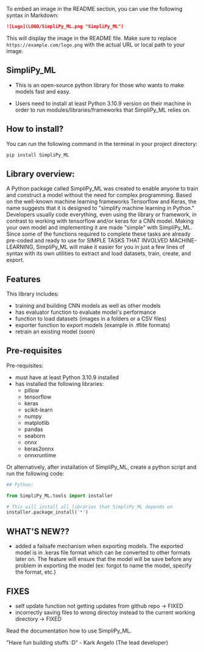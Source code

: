 To embed an image in the README section, you can use the following syntax in Markdown:

```markdown
![Logo](LOGO/SimpliPy_ML.png "SimpliPy_ML")
```

This will display the image in the README file. Make sure to replace `https://example.com/logo.png` with the actual URL or local path to your image.

## SimpliPy_ML

- This is an open-source python library for those who wants to make models fast and easy.

- Users need to install at least Python 3.10.9 version on their machine in order to run modules/libraries/frameworks that
SimpliPy_ML relies on.

## How to install?
You can run the following command in the terminal in your project directory:

```bash
pip install SimpliPy_ML
```

## Library overview:

A Python package called SimpliPy_ML was created to enable anyone to train and construct a model without the need for complex programming.  Based on the well-known machine learning frameworks Tensorflow and Keras, the name suggests that it is designed to "simplify machine learning in Python." Developers usually code everything, even using the library or framework, in contrast to working with tensorflow and/or keras for a CNN model.  Making your own model and implementing it are made "simple" with SimpliPy_ML.  Since some of the functions required to complete these tasks are already pre-coded and ready to use for SIMPLE TASKS THAT INVOLVED MACHINE-LEARNING, SimpliPy_ML will make it easier for you in just a few lines of syntax with its own utilities to extract and load datasets, train, create, and export.

## Features
This library includes:
- training and building CNN models as well as other models
- has evaluator function to evaluate model's performance
- function to load datasets (images in a folders or a CSV files)
- exporter function to export models (example in .tflite formats)
- retrain an existing model (soon)

## Pre-requisites
Pre-requisites:
- must have at least Python 3.10.9 installed
- has installed the following libraries:
    - pillow
    - tensorflow
    - keras
    - scikit-learn
    - numpy
    - matplotlib
    - pandas
    - seaborn
    - onnx
    - keras2onnx
    - onnxruntime

Or alternatively, after installation of SimpliPy_ML, create a python script and run the following code:

```python
## Python:

from SimpliPy_ML.tools import installer

# This will install all libraries that SimpliPy_ML depends on
installer.package_install('*')
```

## WHAT'S NEW??
 - added a failsafe mechanism when exporting models. The exported model is in .keras file format which can be converted to other formats later on. The feature will ensure that the model will be save before any problem in exporting the model (ex: forgot to name the model, specify the format, etc.)

## FIXES
 - self update function not getting updates from github repo -> FIXED
 - incorrectly saving files to wrong directoy instead to the current working directory -> FIXED

Read the documentation how to use SimpliPy_ML.

"Have fun building stuffs :D" - Kark Angelo (The lead developer)